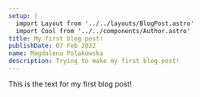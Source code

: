 ```yaml
---
setup: |
  import Layout from '../../layouts/BlogPost.astro'
  import Cool from '../../components/Author.astro'
title: My first blog post!
publishDate: 07 Feb 2022
name: Magdalena Polakowska
description: Trying to make my first blog post!
---
```


<Cool name={frontmatter.name} href="https://www.instagram.com/madeele_design/" client:load />

This is the text for my first blog post!
